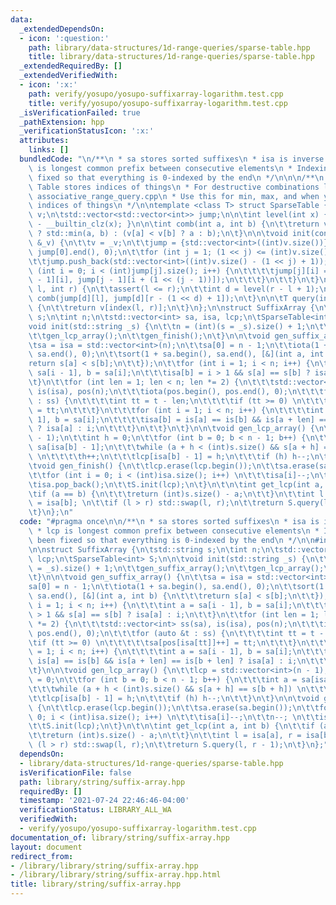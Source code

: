 ```yaml
---
data:
  _extendedDependsOn:
  - icon: ':question:'
    path: library/data-structures/1d-range-queries/sparse-table.hpp
    title: library/data-structures/1d-range-queries/sparse-table.hpp
  _extendedRequiredBy: []
  _extendedVerifiedWith:
  - icon: ':x:'
    path: verify/yosupo/yosupo-suffixarray-logarithm.test.cpp
    title: verify/yosupo/yosupo-suffixarray-logarithm.test.cpp
  _isVerificationFailed: true
  _pathExtension: hpp
  _verificationStatusIcon: ':x:'
  attributes:
    links: []
  bundledCode: "\n/**\n * sa stores sorted suffixes\n * isa is inverse of sa\n * lcp\
    \ is longest common prefix between consecutive elements\n * Indexing has been\
    \ fixed so that everything is 0-indexed by the end\n */\n\n\n/**\n * This Sparse\
    \ Table stores indices of things\n * For destructive combinations like gcd, use\
    \ associative_range_query.cpp\n * Use this for min, max, and when you need the\
    \ indices of things\n */\n\ntemplate <class T> struct SparseTable {\n\tstd::vector<T>\
    \ v;\n\tstd::vector<std::vector<int>> jump;\n\n\tint level(int x) { return 31\
    \ - __builtin_clz(x); }\n\n\tint comb(int a, int b) {\n\t\treturn v[a] == v[b]\
    \ ? std::min(a, b) : (v[a] < v[b] ? a : b);\n\t}\n\n\tvoid init(const std::vector<T>\
    \ &_v) {\n\t\tv = _v;\n\t\tjump = {std::vector<int>((int)v.size())};\n\t\tiota(jump[0].begin(),\
    \ jump[0].end(), 0);\n\t\tfor (int j = 1; (1 << j) <= (int)v.size(); j++) {\n\t\
    \t\tjump.push_back(std::vector<int>((int)v.size() - (1 << j) + 1));\n\t\t\tfor\
    \ (int i = 0; i < (int)jump[j].size(); i++) {\n\t\t\t\tjump[j][i] = comb(jump[j\
    \ - 1][i], jump[j - 1][i + (1 << (j - 1))]);\n\t\t\t}\n\t\t}\n\t}\n\n\tint index(int\
    \ l, int r) {\n\t\tassert(l <= r);\n\t\tint d = level(r - l + 1);\n\t\treturn\
    \ comb(jump[d][l], jump[d][r - (1 << d) + 1]);\n\t}\n\n\tT query(int l, int r)\
    \ {\n\t\treturn v[index(l, r)];\n\t}\n};\n\nstruct SuffixArray {\n\tstd::string\
    \ s;\n\tint n;\n\tstd::vector<int> sa, isa, lcp;\n\tSparseTable<int> S;\n\n\t\
    void init(std::string _s) {\n\t\tn = (int)(s = _s).size() + 1;\n\t\tgen_suffix_array();\n\
    \t\tgen_lcp_array();\n\t\tgen_finish();\n\t}\n\n\tvoid gen_suffix_array() {\n\t\
    \tsa = isa = std::vector<int>(n);\n\t\tsa[0] = n - 1;\n\t\tiota(1 + sa.begin(),\
    \ sa.end(), 0);\n\t\tsort(1 + sa.begin(), sa.end(), [&](int a, int b) {\n\t\t\t\
    return s[a] < s[b];\n\t\t});\n\t\tfor (int i = 1; i < n; i++) {\n\t\t\tint a =\
    \ sa[i - 1], b = sa[i];\n\t\t\tisa[b] = i > 1 && s[a] == s[b] ? isa[a] : i;\n\t\
    \t}\n\t\tfor (int len = 1; len < n; len *= 2) {\n\t\t\tstd::vector<int> ss(sa),\
    \ is(isa), pos(n);\n\t\t\tiota(pos.begin(), pos.end(), 0);\n\t\t\tfor (auto &t\
    \ : ss) {\n\t\t\t\tint tt = t - len;\n\t\t\t\tif (tt >= 0) \n\t\t\t\t\tsa[pos[isa[tt]]++]\
    \ = tt;\n\t\t\t}\n\t\t\tfor (int i = 1; i < n; i++) {\n\t\t\t\tint a = sa[i -\
    \ 1], b = sa[i];\n\t\t\t\tisa[b] = is[a] == is[b] && is[a + len] == is[b + len]\
    \ ? isa[a] : i;\n\t\t\t}\n\t\t}\n\t}\n\n\tvoid gen_lcp_array() {\n\t\tlcp = std::vector<int>(n\
    \ - 1);\n\t\tint h = 0;\n\t\tfor (int b = 0; b < n - 1; b++) {\n\t\t\tint a =\
    \ sa[isa[b] - 1];\n\t\t\twhile (a + h < (int)s.size() && s[a + h] == s[b + h])\
    \ \n\t\t\t\th++;\n\t\t\tlcp[isa[b] - 1] = h;\n\t\t\tif (h) h--;\n\t\t}\n\t}\n\n\
    \tvoid gen_finish() {\n\t\tlcp.erase(lcp.begin());\n\t\tsa.erase(sa.begin());\n\
    \t\tfor (int i = 0; i < (int)isa.size(); i++) \n\t\t\tisa[i]--;\n\t\tn--; \n\t\
    \tisa.pop_back();\n\t\tS.init(lcp);\n\t}\n\t\n\tint get_lcp(int a, int b) {\n\t\
    \tif (a == b) {\n\t\t\treturn (int)s.size() - a;\n\t\t}\n\t\tint l = isa[a], r\
    \ = isa[b]; \n\t\tif (l > r) std::swap(l, r);\n\t\treturn S.query(l, r - 1);\n\
    \t}\n};\n"
  code: "#pragma once\n\n/**\n * sa stores sorted suffixes\n * isa is inverse of sa\n\
    \ * lcp is longest common prefix between consecutive elements\n * Indexing has\
    \ been fixed so that everything is 0-indexed by the end\n */\n\n#include \"../data-structures/1d-range-queries/sparse-table.hpp\"\
    \n\nstruct SuffixArray {\n\tstd::string s;\n\tint n;\n\tstd::vector<int> sa, isa,\
    \ lcp;\n\tSparseTable<int> S;\n\n\tvoid init(std::string _s) {\n\t\tn = (int)(s\
    \ = _s).size() + 1;\n\t\tgen_suffix_array();\n\t\tgen_lcp_array();\n\t\tgen_finish();\n\
    \t}\n\n\tvoid gen_suffix_array() {\n\t\tsa = isa = std::vector<int>(n);\n\t\t\
    sa[0] = n - 1;\n\t\tiota(1 + sa.begin(), sa.end(), 0);\n\t\tsort(1 + sa.begin(),\
    \ sa.end(), [&](int a, int b) {\n\t\t\treturn s[a] < s[b];\n\t\t});\n\t\tfor (int\
    \ i = 1; i < n; i++) {\n\t\t\tint a = sa[i - 1], b = sa[i];\n\t\t\tisa[b] = i\
    \ > 1 && s[a] == s[b] ? isa[a] : i;\n\t\t}\n\t\tfor (int len = 1; len < n; len\
    \ *= 2) {\n\t\t\tstd::vector<int> ss(sa), is(isa), pos(n);\n\t\t\tiota(pos.begin(),\
    \ pos.end(), 0);\n\t\t\tfor (auto &t : ss) {\n\t\t\t\tint tt = t - len;\n\t\t\t\
    \tif (tt >= 0) \n\t\t\t\t\tsa[pos[isa[tt]]++] = tt;\n\t\t\t}\n\t\t\tfor (int i\
    \ = 1; i < n; i++) {\n\t\t\t\tint a = sa[i - 1], b = sa[i];\n\t\t\t\tisa[b] =\
    \ is[a] == is[b] && is[a + len] == is[b + len] ? isa[a] : i;\n\t\t\t}\n\t\t}\n\
    \t}\n\n\tvoid gen_lcp_array() {\n\t\tlcp = std::vector<int>(n - 1);\n\t\tint h\
    \ = 0;\n\t\tfor (int b = 0; b < n - 1; b++) {\n\t\t\tint a = sa[isa[b] - 1];\n\
    \t\t\twhile (a + h < (int)s.size() && s[a + h] == s[b + h]) \n\t\t\t\th++;\n\t\
    \t\tlcp[isa[b] - 1] = h;\n\t\t\tif (h) h--;\n\t\t}\n\t}\n\n\tvoid gen_finish()\
    \ {\n\t\tlcp.erase(lcp.begin());\n\t\tsa.erase(sa.begin());\n\t\tfor (int i =\
    \ 0; i < (int)isa.size(); i++) \n\t\t\tisa[i]--;\n\t\tn--; \n\t\tisa.pop_back();\n\
    \t\tS.init(lcp);\n\t}\n\t\n\tint get_lcp(int a, int b) {\n\t\tif (a == b) {\n\t\
    \t\treturn (int)s.size() - a;\n\t\t}\n\t\tint l = isa[a], r = isa[b]; \n\t\tif\
    \ (l > r) std::swap(l, r);\n\t\treturn S.query(l, r - 1);\n\t}\n};"
  dependsOn:
  - library/data-structures/1d-range-queries/sparse-table.hpp
  isVerificationFile: false
  path: library/string/suffix-array.hpp
  requiredBy: []
  timestamp: '2021-07-24 22:46:46-04:00'
  verificationStatus: LIBRARY_ALL_WA
  verifiedWith:
  - verify/yosupo/yosupo-suffixarray-logarithm.test.cpp
documentation_of: library/string/suffix-array.hpp
layout: document
redirect_from:
- /library/library/string/suffix-array.hpp
- /library/library/string/suffix-array.hpp.html
title: library/string/suffix-array.hpp
---
```

